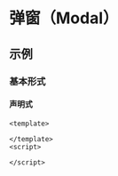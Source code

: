 # 弹窗（Modal）

## 示例
### 基本形式

#### 声明式
<div id="app"></div>

```vue
<template>

</template>
<script>

</script>
```
